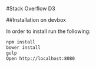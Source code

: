 #Stack Overflow D3

##Installation on devbox
	   
In order to install run the following:

```sh
npm install
bower install
gulp
Open http://localhost:8080
```
